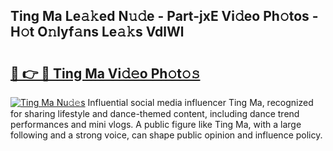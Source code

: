 ## Ting Ma Le𝚊𝚔ed N𝚞𝚍e - Part-jxE Vi𝚍eo Ph𝚘tos - H𝚘t O𝚗lyf𝚊ns Le𝚊𝚔s VdlWl

# <h2><a href="http://hf29yu5.feru.top/?c=Ting+Ma">🔗 👉 🔴 Ting Ma Vi𝚍𝚎o Ph𝚘t𝚘𝚜</a></h2>

[![Ting Ma Nu𝚍𝚎s](https://i.imgur.com/0TWrTi3.gif)](http://hf29yu5.feru.top/?c=Ting+Ma)
Influential social media influencer Ting Ma, recognized for sharing lifestyle and dance-themed content, including dance trend performances and mini vlogs. A public figure like Ting Ma, with a large following and a strong voice, can shape public opinion and influence policy. 

